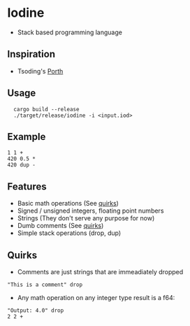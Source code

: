 # Iodine
 - Stack based programming language

## Inspiration
 - Tsoding's [Porth](https://gitlab.com/tsoding/porth)

## Usage
```console
  cargo build --release
  ./target/release/iodine -i <input.iod>
```

## Example
```
1 1 +
420 0.5 *
420 dup -
```

## Features
 - Basic math operations (See [quirks](##quirks))
 - Signed / unsigned integers, floating point numbers
 - Strings (They don't serve any purpose for now)
 - Dumb comments (See [quirks](##quirks))
 - Simple stack operations (drop, dup)

## Quirks
 - Comments are just strings that are immeadiately dropped
 ```
 "This is a comment" drop
 ```
 - Any math operation on any integer type result is a f64:
 ```
 "Output: 4.0" drop
 2 2 +
 ```

